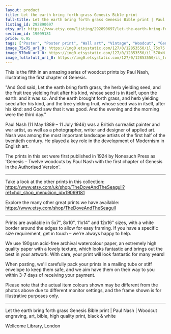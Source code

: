 ```yaml
---
layout: product
title: Let the earth bring forth grass Genesis Bible print 
full-title: Let the earth bring forth grass Genesis Bible print | Paul Nash | Woodcut engraving, art, bible, high quality print, black & white
listing_id: 292890697
etsy_url: https://www.etsy.com/listing/292890697/let-the-earth-bring-forth-grass-genesis?utm_source=thedoveandtheseagull&utm_medium=api&utm_campaign=api
section_id: 19099181
price: 6.95
tags: ["Poster", "Poster print", "Wall art", "Vintage", "Woodcut", "Genesis", "Black and white", "Bible", "Paul Nash", "Engraving", "Creation", "Modern art", "High quality print"]
image_75x75_url_0: https://img0.etsystatic.com/127/0/12853550/il_75x75.971237732_l3w1.jpg
image_570xN_url_0: https://img0.etsystatic.com/127/0/12853550/il_570xN.971237732_l3w1.jpg
image_fullxfull_url_0: https://img0.etsystatic.com/127/0/12853550/il_fullxfull.971237732_l3w1.jpg
---
```

This is the fifth in an amazing series of woodcut prints by Paul Nash, illustrating the first chapter of Genesis.

&quot;And God said, Let the earth bring forth grass, the herb yielding seed, and the fruit tree yielding fruit after his kind, whose seed is in itself, upon the earth: and it was so. And the earth brought forth grass, and herb yielding seed after his kind, and the tree yielding fruit, whose seed was in itself, after his kind: and God saw that it was good. And the evening and the morning were the third day.&quot;

Paul Nash (11 May 1889 – 11 July 1946) was a British surrealist painter and war artist, as well as a photographer, writer and designer of applied art. Nash was among the most important landscape artists of the first half of the twentieth century. He played a key role in the development of Modernism in English art.

The prints in this set were first published in 1924 by Nonesuch Press as &#39;Genesis – Twelve woodcuts by Paul Nash with the first chapter of Genesis in the Authorised Version&#39;.

---

Take a look at the other prints in this collection: https://www.etsy.com/uk/shop/TheDoveAndTheSeagull?ref=hdr_shop_menu§ion_id=19099181

Explore the many other great prints we have available: https://www.etsy.com/shop/TheDoveAndTheSeagull

---

Prints are available in 5x7&quot;, 8x10&quot;, 11x14&quot; and 12x16&quot; sizes, with a white border around the edges to allow for easy framing. If you have a specific size requirement, get in touch – we&#39;re always happy to help.

We use 190gsm acid-free archival watercolour paper, an extremely high quality paper with a lovely texture, which looks fantastic and brings out the best in your artwork. With care, your print will look fantastic for many years!

When posting, we&#39;ll carefully pack your prints in a mailing tube or stiff envelope to keep them safe, and we aim have them on their way to you within 3-7 days of receiving your payment.

Please note that the actual item colours shown may be different from the photos above due to different monitor settings, and the frame shown is for illustrative purposes only.

---

Let the earth bring forth grass Genesis Bible print | Paul Nash | Woodcut engraving, art, bible, high quality print, black & white

Wellcome Library, London
